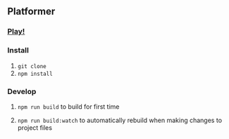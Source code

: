 ## Platformer

### [Play!](https://eddykasp.github.io/platformer-html5-game/plat.html)

### Install

1. ```git clone```
2. ```npm install```

### Develop
1. ```npm run build``` to build for first time

2. ```npm run build:watch``` to automatically rebuild when making changes to project files
